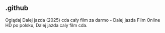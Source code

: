 ## .github

Oglądaj Dalej jazda (2025) cda cały film za darmo - Dalej jazda Film Online HD po polsku, Dalej jazda caly film cda. 
